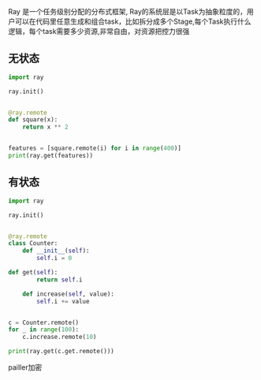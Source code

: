 Ray 是一个任务级别分配的分布式框架, Ray的系统层是以Task为抽象粒度的，用户可以在代码里任意生成和组合task，比如拆分成多个Stage,每个Task执行什么逻辑，每个task需要多少资源,非常自由，对资源把控力很强

## 无状态

```python
import ray

ray.init()


@ray.remote
def square(x):
    return x ** 2


features = [square.remote(i) for i in range(400)]
print(ray.get(features))
```

## 有状态

```python
import ray

ray.init()


@ray.remote
class Counter:
    def __init__(self):
        self.i = 0

def get(self):
        return self.i

    def increase(self, value):
        self.i += value


c = Counter.remote()
for _ in range(100):
    c.increase.remote(10)

print(ray.get(c.get.remote()))
```

pailler加密
